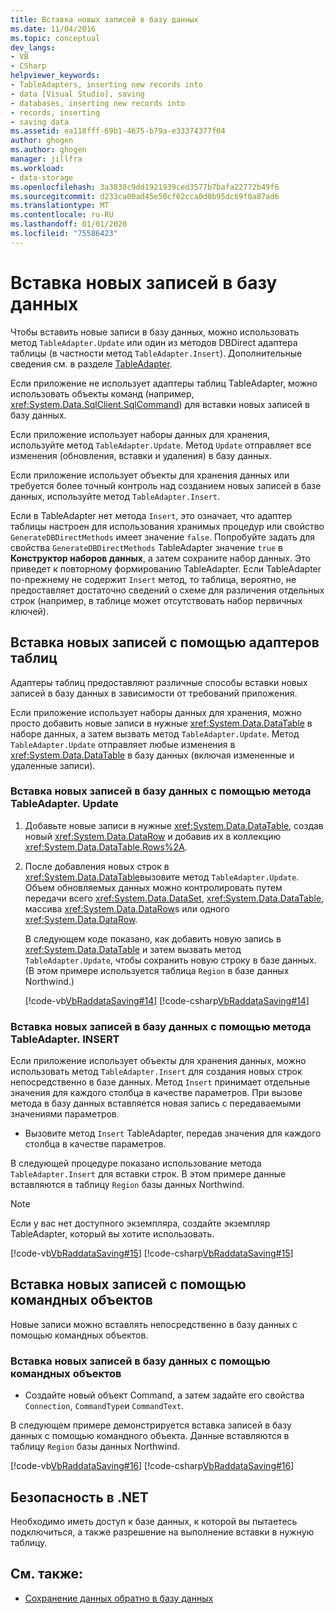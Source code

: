 ```yaml
---
title: Вставка новых записей в базу данных
ms.date: 11/04/2016
ms.topic: conceptual
dev_langs:
- VB
- CSharp
helpviewer_keywords:
- TableAdapters, inserting new records into
- data [Visual Studio], saving
- databases, inserting new records into
- records, inserting
- saving data
ms.assetid: ea118fff-69b1-4675-b79a-e33374377f04
author: ghogen
ms.author: ghogen
manager: jillfra
ms.workload:
- data-storage
ms.openlocfilehash: 3a3830c9dd1921939ced3577b7bafa22772b49f6
ms.sourcegitcommit: d233ca00ad45e50cf62cca0d0b95dc69f0a87ad6
ms.translationtype: MT
ms.contentlocale: ru-RU
ms.lasthandoff: 01/01/2020
ms.locfileid: "75586423"
---
```

# <a name="insert-new-records-into-a-database"></a>Вставка новых записей в базу данных

Чтобы вставить новые записи в базу данных, можно использовать метод `TableAdapter.Update` или один из методов DBDirect адаптера таблицы (в частности метод `TableAdapter.Insert`). Дополнительные сведения см. в разделе [TableAdapter](../data-tools/create-and-configure-tableadapters.md).

Если приложение не использует адаптеры таблиц TableAdapter, можно использовать объекты команд (например, <xref:System.Data.SqlClient.SqlCommand>) для вставки новых записей в базу данных.

Если приложение использует наборы данных для хранения, используйте метод `TableAdapter.Update`. Метод `Update` отправляет все изменения (обновления, вставки и удаления) в базу данных.

Если приложение использует объекты для хранения данных или требуется более точный контроль над созданием новых записей в базе данных, используйте метод `TableAdapter.Insert`.

Если в TableAdapter нет метода `Insert`, это означает, что адаптер таблицы настроен для использования хранимых процедур или свойство `GenerateDBDirectMethods` имеет значение `false`. Попробуйте задать для свойства `GenerateDBDirectMethods` TableAdapter значение `true` в **Конструктор наборов данных**, а затем сохраните набор данных. Это приведет к повторному формированию TableAdapter. Если TableAdapter по-прежнему не содержит `Insert` метод, то таблица, вероятно, не предоставляет достаточно сведений о схеме для различения отдельных строк (например, в таблице может отсутствовать набор первичных ключей).

## <a name="insert-new-records-by-using-tableadapters"></a>Вставка новых записей с помощью адаптеров таблиц

Адаптеры таблиц предоставляют различные способы вставки новых записей в базу данных в зависимости от требований приложения.

Если приложение использует наборы данных для хранения, можно просто добавить новые записи в нужные <xref:System.Data.DataTable> в наборе данных, а затем вызвать метод `TableAdapter.Update`. Метод `TableAdapter.Update` отправляет любые изменения в <xref:System.Data.DataTable> в базу данных (включая измененные и удаленные записи).

### <a name="to-insert-new-records-into-a-database-by-using-the-tableadapterupdate-method"></a>Вставка новых записей в базу данных с помощью метода TableAdapter. Update

1. Добавьте новые записи в нужные <xref:System.Data.DataTable>, создав новый <xref:System.Data.DataRow> и добавив их в коллекцию <xref:System.Data.DataTable.Rows%2A>.

2. После добавления новых строк в <xref:System.Data.DataTable>вызовите метод `TableAdapter.Update`. Объем обновляемых данных можно контролировать путем передачи всего <xref:System.Data.DataSet>, <xref:System.Data.DataTable>, массива <xref:System.Data.DataRow>s или одного <xref:System.Data.DataRow>.

   В следующем коде показано, как добавить новую запись в <xref:System.Data.DataTable> и затем вызвать метод `TableAdapter.Update`, чтобы сохранить новую строку в базе данных. (В этом примере используется таблица `Region` в базе данных Northwind.)

   [!code-vb[VbRaddataSaving#14](../data-tools/codesnippet/VisualBasic/insert-new-records-into-a-database_1.vb)]
   [!code-csharp[VbRaddataSaving#14](../data-tools/codesnippet/CSharp/insert-new-records-into-a-database_1.cs)]

### <a name="to-insert-new-records-into-a-database-by-using-the-tableadapterinsert-method"></a>Вставка новых записей в базу данных с помощью метода TableAdapter. INSERT

Если приложение использует объекты для хранения данных, можно использовать метод `TableAdapter.Insert` для создания новых строк непосредственно в базе данных. Метод `Insert` принимает отдельные значения для каждого столбца в качестве параметров. При вызове метода в базу данных вставляется новая запись с передаваемыми значениями параметров.

- Вызовите метод `Insert` TableAdapter, передав значения для каждого столбца в качестве параметров.

В следующей процедуре показано использование метода `TableAdapter.Insert` для вставки строк. В этом примере данные вставляются в таблицу `Region` базы данных Northwind.

> [!NOTE]
> Если у вас нет доступного экземпляра, создайте экземпляр TableAdapter, который вы хотите использовать.

[!code-vb[VbRaddataSaving#15](../data-tools/codesnippet/VisualBasic/insert-new-records-into-a-database_2.vb)]
[!code-csharp[VbRaddataSaving#15](../data-tools/codesnippet/CSharp/insert-new-records-into-a-database_2.cs)]

## <a name="insert-new-records-by-using-command-objects"></a>Вставка новых записей с помощью командных объектов

Новые записи можно вставлять непосредственно в базу данных с помощью командных объектов.

### <a name="to-insert-new-records-into-a-database-by-using-command-objects"></a>Вставка новых записей в базу данных с помощью командных объектов

- Создайте новый объект Command, а затем задайте его свойства `Connection`, `CommandType`и `CommandText`.

В следующем примере демонстрируется вставка записей в базу данных с помощью командного объекта. Данные вставляются в таблицу `Region` базы данных Northwind.

[!code-vb[VbRaddataSaving#16](../data-tools/codesnippet/VisualBasic/insert-new-records-into-a-database_3.vb)]
[!code-csharp[VbRaddataSaving#16](../data-tools/codesnippet/CSharp/insert-new-records-into-a-database_3.cs)]

## <a name="net-security"></a>Безопасность в .NET

Необходимо иметь доступ к базе данных, к которой вы пытаетесь подключиться, а также разрешение на выполнение вставки в нужную таблицу.

## <a name="see-also"></a>См. также:

- [Сохранение данных обратно в базу данных](../data-tools/save-data-back-to-the-database.md)
